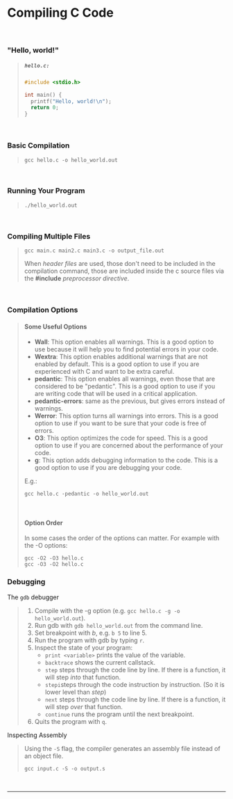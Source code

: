 # Compiling C Code

<br>

### "Hello, world!"

<blockquote>

<h5 a><strong><code>hello.c:</code></strong></h5>

```c
#include <stdio.h>

int main() {
  printf("Hello, world!\n");
  return 0;
}
```

</blockquote>
  
<br>

### Basic Compilation

<blockquote>

```
gcc hello.c -o hello_world.out
```

</blockquote>

<br>

### Running Your Program

<blockquote>

```
./hello_world.out
```

</blockquote>

<br>

### Compiling Multiple Files

<blockquote>

```
gcc main.c main2.c main3.c -o output_file.out
```

When *header files* are used, those don't need to be included in the compilation command, those are included inside the c source files via the **#include** *preprocessor directive*.

</blockquote>

<br>

### Compilation Options

<blockquote>

#### Some Useful Options

- **Wall**: This option enables all warnings. This is a good option to use because it will help you to find potential errors in your code.
- **Wextra**: This option enables additional warnings that are not enabled by default. This is a good option to use if you are experienced with C and want to be extra careful.
- **pedantic**: This option enables all warnings, even those that are considered to be "pedantic". This is a good option to use if you are writing code that will be used in a critical application.
- **pedantic-errors**: same as the previous, but gives errors instead of warnings.
- **Werror**: This option turns all warnings into errors. This is a good option to use if you want to be sure that your code is free of errors.
- **O3**: This option optimizes the code for speed. This is a good option to use if you are concerned about the performance of your code.
- **g**: This option adds debugging information to the code. This is a good option to use if you are debugging your code.

E.g.:

```
gcc hello.c -pedantic -o hello_world.out
```

<br>

#### Option Order

In some cases the order of the options can matter. For example with the -O options:

```
gcc -O2 -O3 hello.c
gcc -O3 -O2 hello.c
```

</blockquote>

### Debugging

The `gdb` debugger

<blockquote>

1. Compile with the -g option (e.g. `gcc hello.c -g -o hello_world.out`).
2. Run gdb with `gdb hello_world.out` from the command line.
3. Set breakpoint with *b*, e.g. `b 5` to line 5.
4. Run the program with gdb by typing `r`.
5. Inspect the state of your program:
   - `print <variable>` prints the value of the variable.
   - `backtrace` shows the current callstack.
   - `step` steps through the code line by line. If there is a function, it will step *into* that function. 
   - `stepi`steps through the code instruction by instruction. (So it is lower level than *step*)
   - `next` steps through the code line by line. If there is a function, it will step *over* that function. 
   - `continue` runs the program until the next breakpoint.
6. Quits the program with `q`.

</blockquote>

Inspecting Assembly

<blockquote>

Using the `-S` flag, the compiler generates an assembly file instead of an object file.

```
gcc input.c -S -o output.s
```

</blockquote>
  
<br>

---
